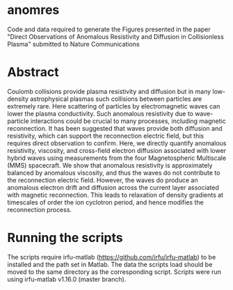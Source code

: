 # anomres
Code and data required to generate the Figures presented in the paper "Direct Observations of Anomalous Resistivity and Diffusion in Collisionless Plasma" submitted to Nature Communications

# Abstract
Coulomb collisions provide plasma resistivity and diffusion but in many low-density astrophysical plasmas such collisions between particles are extremely rare. Here scattering of particles by electromagnetic waves can lower the plasma conductivity. Such anomalous resistivity due to wave-particle interactions could be crucial to many processes, including magnetic reconnection. It has been suggested that waves provide both diffusion and resistivity, which can support the reconnection electric field, but this requires direct observation to confirm. Here, we directly quantify anomalous resistivity, viscosity, and cross-field electron diffusion associated with lower hybrid waves using measurements from the four Magnetospheric Multiscale (MMS) spacecraft. We show that anomalous resistivity is approximately balanced by anomalous viscosity, and thus the waves do not contribute to the reconnection electric field. However, the waves do produce an anomalous electron drift and diffusion across the current layer associated with magnetic reconnection. This leads to relaxation of density gradients at timescales of order the ion cyclotron period, and hence modifies the reconnection process. 

# Running the scripts
The scripts require irfu-matlab (https://github.com/irfu/irfu-matlab) to be installed and the path set in Matlab. The data the scripts load should be moved to the same directory as the corresponding script. Scripts were run using irfu-matlab v1.16.0 (master branch). 
